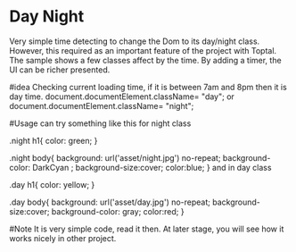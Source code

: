 Day Night
=========

Very simple time detecting to change the Dom to its day/night class. However, this required as an important feature of the project with Toptal. The sample shows a few classes affect by the time. By adding a timer, the UI can be richer presented. 

#idea
Checking current loading time, if it is between 7am and 8pm then it is day time.
document.documentElement.className= "day";
or 
document.documentElement.className= "night";

#Usage
can try something like this for night class

.night h1{
color: green;
}

.night body{
background: url('asset/night.jpg') no-repeat;
background-color: DarkCyan ;
background-size:cover;
color:blue;
}
and in day class

.day h1{
color: yellow;
}

.day body{
background: url('asset/day.jpg') no-repeat;
background-size:cover;
background-color: gray;
color:red;
}


#Note
It is very simple code, read it then. At later stage, you will see how it works nicely in other project.
